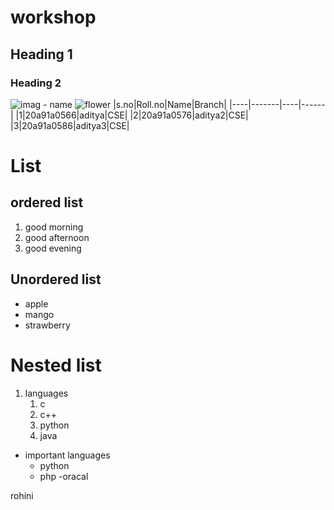 # workshop
## Heading 1
### Heading 2
![imag - name](url)
![flower](https://hips.hearstapps.com/hmg-prod.s3.amazonaws.com/images/close-up-of-red-rose-royalty-free-image-672727875-1546363000.jpg?crop=0.384xw:0.719xh;0.306xw,0.242xh&resize=480:*)
|s.no|Roll.no|Name|Branch|
|----|-------|----|------|
|1|20a91a0566|aditya|CSE|
|2|20a91a0576|aditya2|CSE|
|3|20a91a0586|aditya3|CSE|
# List
## ordered list
1. good morning
2. good afternoon
3. good evening
## Unordered list
- apple
- mango
- strawberry
# Nested list
1. languages
   1. c
   2. c++
   3. python
   4. java
- important languages
   - python
   - php
   -oracal

 rohini
